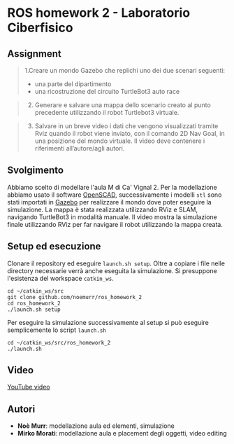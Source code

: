 # ROS homework 2 - Laboratorio Ciberfisico

## Assignment

>1.Creare un mondo Gazebo che replichi uno dei due
scenari seguenti:
>* una parte del dipartimento
>* una ricostruzione del circuito TurtleBot3 auto race

>2. Generare e salvare una mappa dello scenario creato al punto precedente utilizzando il robot Turtlebot3 virtuale.

>3. Salvare in un breve video i dati che vengono visualizzati tramite Rviz quando il robot viene inviato, con il comando 2D Nav Goal, in una posizione del mondo virtuale. Il video deve contenere i riferimenti all’autore/agli autori.

## Svolgimento

Abbiamo scelto di modellare l'aula M di Ca' Vignal 2.
Per la modellazione abbiamo usato il software [OpenSCAD](http://openscad.org), successivamente i modelli `stl` sono stati importati in [Gazebo](http://gazebosim.org) per realizzare il mondo dove poter eseguire la simulazione.
La mappa è stata realizzata utilizzando RViz e SLAM, navigando TurtleBot3 in modalità manuale.
Il video mostra la simulazione finale utilizzando RViz per far navigare il robot utilizzando la mappa creata.

## Setup ed esecuzione
Clonare il repository ed eseguire `launch.sh setup`. Oltre a copiare i file nelle directory necessarie verrà anche eseguita la simulazione. Si presuppone l'esistenza del workspace `catkin_ws`.
```
cd ~/catkin_ws/src
git clone github.com/noemurr/ros_homework_2
cd ros_homework_2
./launch.sh setup
```

Per eseguire la simulazione successivamente al setup si può eseguire semplicemente lo script `launch.sh`
```
cd ~/catkin_ws/src/ros_homework_2
./launch.sh
```

## Video
[YouTube video](https://youtu.be/mjIRCgMNDJg)

## Autori

- **Noè Murr**: modellazione aula ed elementi, simulazione
- **Mirko Morati**: modellazione aula e placement degli oggetti, video editing
